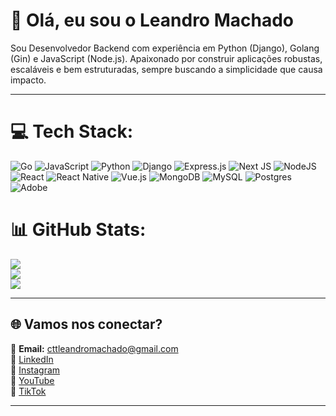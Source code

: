 # 👋 Olá, eu sou o Leandro Machado

Sou Desenvolvedor Backend com experiência em Python (Django), Golang (Gin) e JavaScript (Node.js).
Apaixonado por construir aplicações robustas, escaláveis e bem estruturadas, sempre buscando a simplicidade que causa impacto.

---

# 💻 Tech Stack:
![Go](https://img.shields.io/badge/go-%2300ADD8.svg?style=flat-square&logo=go&logoColor=white) ![JavaScript](https://img.shields.io/badge/javascript-%23323330.svg?style=flat-square&logo=javascript&logoColor=%23F7DF1E) ![Python](https://img.shields.io/badge/python-3670A0?style=flat-square&logo=python&logoColor=ffdd54) ![Django](https://img.shields.io/badge/django-%23092E20.svg?style=flat-square&logo=django&logoColor=white) ![Express.js](https://img.shields.io/badge/express.js-%23404d59.svg?style=flat-square&logo=express&logoColor=%2361DAFB) ![Next JS](https://img.shields.io/badge/Next-black?style=flat-square&logo=next.js&logoColor=white) ![NodeJS](https://img.shields.io/badge/node.js-6DA55F?style=flat-square&logo=node.js&logoColor=white) ![React](https://img.shields.io/badge/react-%2320232a.svg?style=flat-square&logo=react&logoColor=%2361DAFB) ![React Native](https://img.shields.io/badge/react_native-%2320232a.svg?style=flat-square&logo=react&logoColor=%2361DAFB) ![Vue.js](https://img.shields.io/badge/vue.js-%2335495e.svg?style=flat-square&logo=vuedotjs&logoColor=%234FC08D) ![MongoDB](https://img.shields.io/badge/MongoDB-%234ea94b.svg?style=flat-square&logo=mongodb&logoColor=white) ![MySQL](https://img.shields.io/badge/mysql-4479A1.svg?style=flat-square&logo=mysql&logoColor=white) ![Postgres](https://img.shields.io/badge/postgres-%23316192.svg?style=flat-square&logo=postgresql&logoColor=white) ![Adobe](https://img.shields.io/badge/adobe-%23FF0000.svg?style=flat-square&logo=adobe&logoColor=white)
# 📊 GitHub Stats:
![](https://github-readme-stats.vercel.app/api?username=leomach&theme=default&hide_border=false&include_all_commits=false&count_private=false)<br/>
![](https://nirzak-streak-stats.vercel.app/?user=leomach&theme=default&hide_border=false)<br/>
![](https://github-readme-stats.vercel.app/api/top-langs/?username=leomach&theme=default&hide_border=false&include_all_commits=false&count_private=false&layout=compact)


---

## 🌐 Vamos nos conectar?
📧 **Email:** cttleandromachado@gmail.com  
🔗 [LinkedIn](https://www.linkedin.com/in/leomach)  
📸 [Instagram](https://instagram.com/leomach.dev)  
🎥 [YouTube](https://youtube.com/@LeoBarbaDev)  
🎵 [TikTok](https://tiktok.com/@leomach.dev)

---


<!--
**leomach/leomach** is a ✨ _special_ ✨ repository because its `README.md` (this file) appears on your GitHub profile.

Here are some ideas to get you started:

- 🔭 I’m currently working on ...
- 🌱 I’m currently learning ...
- 👯 I’m looking to collaborate on ...
- 🤔 I’m looking for help with ...
- 💬 Ask me about ...
- 📫 How to reach me: ...
- 😄 Pronouns: ...
- ⚡ Fun fact: ...
-->
